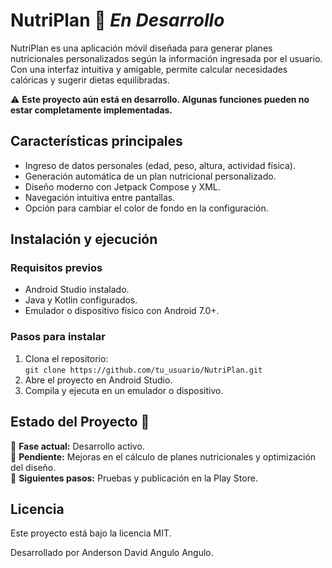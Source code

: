 # NutriPlan 🚧 *En Desarrollo*

NutriPlan es una aplicación móvil diseñada para generar planes nutricionales personalizados según la información ingresada por el usuario. Con una interfaz intuitiva y amigable, permite calcular necesidades calóricas y sugerir dietas equilibradas.

⚠️ **Este proyecto aún está en desarrollo. Algunas funciones pueden no estar completamente implementadas.**

## Características principales

- Ingreso de datos personales (edad, peso, altura, actividad física).
- Generación automática de un plan nutricional personalizado.
- Diseño moderno con Jetpack Compose y XML.
- Navegación intuitiva entre pantallas.
- Opción para cambiar el color de fondo en la configuración.

## Instalación y ejecución

### Requisitos previos
- Android Studio instalado.
- Java y Kotlin configurados.
- Emulador o dispositivo físico con Android 7.0+.

### Pasos para instalar
1. Clona el repositorio:  
   `git clone https://github.com/tu_usuario/NutriPlan.git`
2. Abre el proyecto en Android Studio.
3. Compila y ejecuta en un emulador o dispositivo.

## Estado del Proyecto 🚀

🔹 **Fase actual:** Desarrollo activo.  
🔹 **Pendiente:** Mejoras en el cálculo de planes nutricionales y optimización del diseño.  
🔹 **Siguientes pasos:** Pruebas y publicación en la Play Store.

## Licencia
Este proyecto está bajo la licencia MIT.

Desarrollado por Anderson David Angulo Angulo.  
